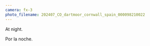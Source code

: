 ```yaml
---
camera: fx-3
photo_filename: 202407_CO_dartmoor_cornwall_spain_000098210022
---
```


At night.

Por la noche.